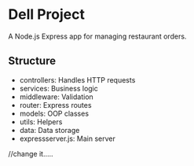 # Dell Project

A Node.js Express app for managing restaurant orders.

## Structure
- controllers: Handles HTTP requests
- services: Business logic
- middleware: Validation
- router: Express routes
- models: OOP classes
- utils: Helpers
- data: Data storage
- expressserver.js: Main server


//change it.....